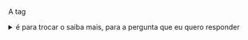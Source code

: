A tag <details> é para detalhar um informação, trazendo uma area de saba mais

O <summary> é para trocar o saiba mais, para a pergunta que eu quero responder